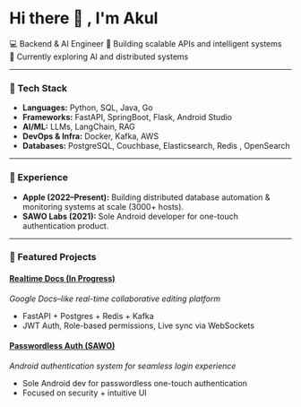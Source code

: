 # Hi there 👋 , I'm Akul  

💻 Backend & AI Engineer 
🚀 Building scalable APIs and intelligent systems  
🌱 Currently exploring AI and distributed systems  

---

### 🔧 Tech Stack  
- **Languages:** Python, SQL, Java, Go  
- **Frameworks:** FastAPI, SpringBoot, Flask, Android Studio
- **AI/ML:** LLMs, LangChain, RAG
- **DevOps & Infra:** Docker, Kafka, AWS
- **Databases:** PostgreSQL, Couchbase, Elasticsearch, Redis , OpenSearch

---

### 💼 Experience  
- **Apple (2022–Present):** Building distributed database automation & monitoring systems at scale (3000+ hosts).  
- **SAWO Labs (2021):** Sole Android developer for one-touch authentication product.  

---

### 📌 Featured Projects  

#### [Realtime Docs (In Progress)](https://github.com/akuadvi/realtime-docs)
*Google Docs–like real-time collaborative editing platform*  
- FastAPI + Postgres + Redis + Kafka  
- JWT Auth, Role-based permissions, Live sync via WebSockets  

#### [Passwordless Auth (SAWO)](https://github.com/sawolabs/Android-SDK)
*Android authentication system for seamless login experience*  
- Sole Android dev for passwordless one-touch authentication  
- Focused on security + intuitive UI  
